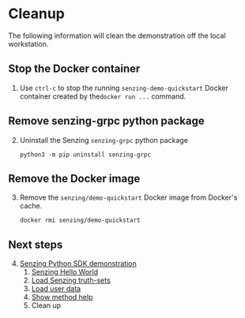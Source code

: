 # Cleanup

The following information will clean the demonstration off the local workstation.

## Stop the Docker container

1. Use `ctrl-c` to stop the running `senzing-demo-quickstart` Docker container created by the`docker run ...` command.

## Remove senzing-grpc python package

2. Uninstall the Senzing `senzing-grpc` python package

    ```console
    python3 -m pip uninstall senzing-grpc

    ```

## Remove the Docker image

3. Remove the `senzing/demo-quickstart` Docker image from Docker's cache.

    ```console
    docker rmi senzing/demo-quickstart
    ```

## Next steps

4. [Senzing Python SDK demonstration]
    1. [Senzing Hello World]
    1. [Load Senzing truth-sets]
    1. [Load user data]
    1. [Show method help]
    1. Clean up

[Load Senzing truth-sets]: load-senzing-truthsets.md
[Load user data]: load-user-data.md
[Senzing Hello World]: senzing-hello-world.md
[Senzing Python SDK demonstration]: senzing-python-sdk-demonstration.md
[Show method help]: show-method-help.md
